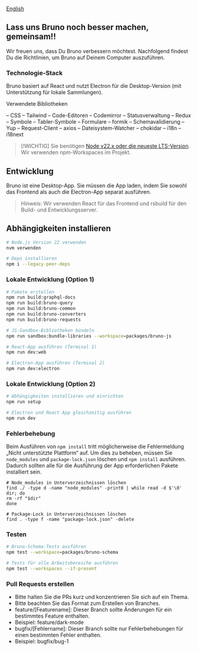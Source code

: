 [English](../../contributing.md)

## Lass uns Bruno noch besser machen, gemeinsam!!

Wir freuen uns, dass Du Bruno verbessern möchtest. Nachfolgend findest Du die Richtlinien, um Bruno auf Deinem Computer auszuführen.

### Technologie-Stack

Bruno basiert auf React und nutzt Electron für die Desktop-Version (mit Unterstützung für lokale Sammlungen).

Verwendete Bibliotheken

– CSS – Tailwind
– Code-Editoren – Codemirror
– Statusverwaltung – Redux
– Symbole – Tabler-Symbole
– Formulare – formik
– Schemavalidierung – Yup
– Request-Client – ​​axios
– Dateisystem-Watcher – chokidar
– i18n – i18next

> [!WICHTIG]
> Sie benötigen [Node v22.x oder die neueste LTS-Version](https://nodejs.org/en/). Wir verwenden npm-Workspaces im Projekt.

## Entwicklung

Bruno ist eine Desktop-App. Sie müssen die App laden, indem Sie sowohl das Frontend als auch die Electron-App separat ausführen.

> Hinweis: Wir verwenden React für das Frontend und rsbuild für den Build- und Entwicklungsserver.

## Abhängigkeiten installieren

```bash
# Node.js Version 22 verwenden
nvm verwenden

# Deps installieren
npm i --legacy-peer-deps
```

### Lokale Entwicklung (Option 1)

```bash
# Pakete erstellen
npm run build:graphql-docs
npm run build:bruno-query
npm run build:bruno-common
npm run build:bruno-converters
npm run build:bruno-requests

# JS-Sandbox-Bibliotheken bündeln
npm run sandbox:bundle-libraries --workspace=packages/bruno-js

# React-App ausführen (Terminal 1)
npm run dev:web

# Electron-App ausführen (Terminal 2)
npm run dev:electron
```

### Lokale Entwicklung (Option 2)

```bash
# Abhängigkeiten installieren und einrichten
npm run setup

# Electron und React App gleichzeitig ausführen
npm run dev
```

### Fehlerbehebung

Beim Ausführen von `npm install` tritt möglicherweise die Fehlermeldung „Nicht unterstützte Plattform“ auf. Um dies zu beheben, müssen Sie `node_modules` und `package-lock.json` löschen und `npm install` ausführen. Dadurch sollten alle für die Ausführung der App erforderlichen Pakete installiert sein.

```shell
# Node_modules in Unterverzeichnissen löschen
find ./ -type d -name "node_modules" -print0 | while read -d $'\0' dir; do
rm -rf "$dir"
done

# Package-Lock in Unterverzeichnissen löschen
find . -type f -name "package-lock.json" -delete
```

### Testen

```bash
# Bruno-Schema-Tests ausführen
npm test --workspace=packages/bruno-schema

# Tests für alle Arbeitsbereiche ausführen
npm test --workspaces --if-present
```

### Pull Requests erstellen

- Bitte halten Sie die PRs kurz und konzentrieren Sie sich auf ein Thema.
- Bitte beachten Sie das Format zum Erstellen von Branches.
- feature/[Featurename]: Dieser Branch sollte Änderungen für ein bestimmtes Feature enthalten.
- Beispiel: feature/dark-mode
- bugfix/[Fehlername]: Dieser Branch sollte nur Fehlerbehebungen für einen bestimmten Fehler enthalten.
- Beispiel: bugfix/bug-1